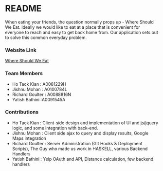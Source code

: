 # README #


When eating your friends, the question normally props up - Where Should We Eat. Ideally we would like to eat at a place that is convenient for everyone to reach and easy to get back home from. Our application sets out to solve this common everyday problem.


### Website Link ###
[Where Should We Eat](http://54.169.54.108/static/html/index.html)


### Team Members ###
* Ho Tack Kian : A0081229H
* Jishnu Mohan : A0100784L
* Richard Goulter : A0088816N
* Yatish Bathini :A0091545A


### Contributions ###

* Ho Tack Kian : Client-side design and implementation of UI and js/jquery logic, and some integration with back-end.
* Jishnu Mohan : Client side ajax to query and display results, Google Maps integration
* Richard Goulter : Server Administration (Git Hooks & Deployment Scripts), The Guy who made us work in HASKELL, various Backend Handlers
* Yatish Bathini : Yelp OAuth and API, Distance calculation, few backend handlers
